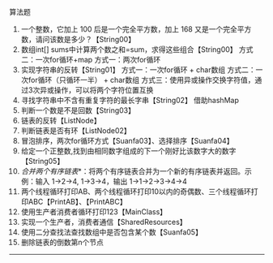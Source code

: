 算法题
1. 一个整数，它加上 100 后是一个完全平方数，加上 168 又是一个完全平方数，请问该数是多少？【String00】
2. 数组int[] sums中计算两个数之和=sum，求得这些组合【String00】
   方式二：一次for循环+map
   方式一：两次for循环
3. 实现字符串的反转【String01】
   方式一：一次for循环 + char数组
   方式二：一次for循环（只循环一半） + char数组
   方式三：使用异或操作交换字符值，通过3次异或操作，可以将两个字符位置互换
4. 寻找字符串中不含有重复字符的最长字串【String02】
   借助hashMap
5. 判断一个数是不是回数【String03】
6. 链表的反转【ListNode】
7. 判断链表是否有环【ListNode02】
8. 冒泡排序，两次for循环方式【Suanfa03】、选择排序【Suanfa04】
9. 给定一个正整数,找到由相同数字组成的下一个刚好比该数字大的数字【String05】
10. *合并两个有序链表**：将两个有序链表合并为一个新的有序链表并返回。示例：输入 1->2->4, 1->3->4，输出 1->1->2->3->4->4
11. 两个线程循环打印AB、两个线程循环打印10以内的奇偶数、三个线程循环打印ABC【PrintAB】、【PrintABC】
12. 使用生产者消费者循环打印123【MainClass】
13. 实现一个生产者，消费者通信【SharedResources】
14. 使用二分查找法查找数组中是否包含某个数【Suanfa05】
15. 删除链表的倒数第n个节点
----------------------------------------------------